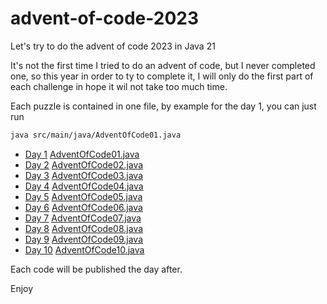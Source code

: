 # advent-of-code-2023
Let's try to do the advent of code 2023 in Java 21

It's not the first time I tried to do an advent of code, but I never completed one, so this year in order to ty to complete it,
I will only do the first part of each challenge in hope it wil not take too much time.

Each puzzle is contained in one file, by example for the day 1, you can just run
```bash
java src/main/java/AdventOfCode01.java
```

- [Day  1](https://adventofcode.com/2023/day/1) [AdventOfCode01.java](src/main/java/AdventOfCode01.java)
- [Day  2](https://adventofcode.com/2023/day/2) [AdventOfCode02.java](src/main/java/AdventOfCode02.java)
- [Day  3](https://adventofcode.com/2023/day/3) [AdventOfCode03.java](src/main/java/AdventOfCode03.java)
- [Day  4](https://adventofcode.com/2023/day/4) [AdventOfCode04.java](src/main/java/AdventOfCode04.java)
- [Day  5](https://adventofcode.com/2023/day/5) [AdventOfCode05.java](src/main/java/AdventOfCode05.java)
- [Day  6](https://adventofcode.com/2023/day/6) [AdventOfCode06.java](src/main/java/AdventOfCode06.java)
- [Day  7](https://adventofcode.com/2023/day/7) [AdventOfCode07.java](src/main/java/AdventOfCode07.java)
- [Day  8](https://adventofcode.com/2023/day/8) [AdventOfCode08.java](src/main/java/AdventOfCode08.java)
- [Day  9](https://adventofcode.com/2023/day/9) [AdventOfCode09.java](src/main/java/AdventOfCode09.java)
- [Day 10](https://adventofcode.com/2023/day/10) [AdventOfCode10.java](src/main/java/AdventOfCode10.java)

Each code will be published the day after.

Enjoy

